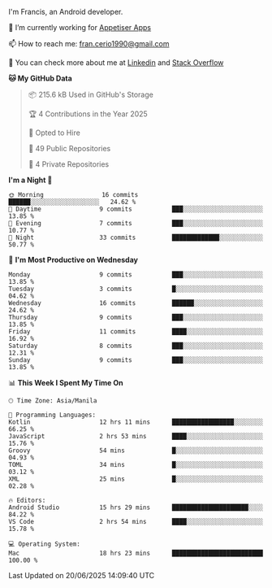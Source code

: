 
I'm Francis, an Android developer.

🔭 I’m currently working for [Appetiser Apps](http://appetiser.com.au)

📫 How to reach me: fran.cerio1990@gmail.com

👀 You can check more about me at [Linkedin](https://www.linkedin.com/in/francerio/) and [Stack Overflow](https://stackoverflow.com/users/1614267/fran-ceriu)



<!--START_SECTION:waka-->
**🐱 My GitHub Data** 

> 📦 215.6 kB Used in GitHub's Storage 
 > 
> 🏆 4 Contributions in the Year 2025
 > 
> 💼 Opted to Hire
 > 
> 📜 49 Public Repositories 
 > 
> 🔑 4 Private Repositories 
 > 
**I'm a Night 🦉** 

```text
🌞 Morning                16 commits          ██████░░░░░░░░░░░░░░░░░░░   24.62 % 
🌆 Daytime                9 commits           ███░░░░░░░░░░░░░░░░░░░░░░   13.85 % 
🌃 Evening                7 commits           ███░░░░░░░░░░░░░░░░░░░░░░   10.77 % 
🌙 Night                  33 commits          █████████████░░░░░░░░░░░░   50.77 % 
```
📅 **I'm Most Productive on Wednesday** 

```text
Monday                   9 commits           ███░░░░░░░░░░░░░░░░░░░░░░   13.85 % 
Tuesday                  3 commits           █░░░░░░░░░░░░░░░░░░░░░░░░   04.62 % 
Wednesday                16 commits          ██████░░░░░░░░░░░░░░░░░░░   24.62 % 
Thursday                 9 commits           ███░░░░░░░░░░░░░░░░░░░░░░   13.85 % 
Friday                   11 commits          ████░░░░░░░░░░░░░░░░░░░░░   16.92 % 
Saturday                 8 commits           ███░░░░░░░░░░░░░░░░░░░░░░   12.31 % 
Sunday                   9 commits           ███░░░░░░░░░░░░░░░░░░░░░░   13.85 % 
```


📊 **This Week I Spent My Time On** 

```text
🕑︎ Time Zone: Asia/Manila

💬 Programming Languages: 
Kotlin                   12 hrs 11 mins      █████████████████░░░░░░░░   66.25 % 
JavaScript               2 hrs 53 mins       ████░░░░░░░░░░░░░░░░░░░░░   15.76 % 
Groovy                   54 mins             █░░░░░░░░░░░░░░░░░░░░░░░░   04.93 % 
TOML                     34 mins             █░░░░░░░░░░░░░░░░░░░░░░░░   03.12 % 
XML                      25 mins             █░░░░░░░░░░░░░░░░░░░░░░░░   02.28 % 

🔥 Editors: 
Android Studio           15 hrs 29 mins      █████████████████████░░░░   84.22 % 
VS Code                  2 hrs 54 mins       ████░░░░░░░░░░░░░░░░░░░░░   15.78 % 

💻 Operating System: 
Mac                      18 hrs 23 mins      █████████████████████████   100.00 % 
```


 Last Updated on 20/06/2025 14:09:40 UTC
<!--END_SECTION:waka-->
